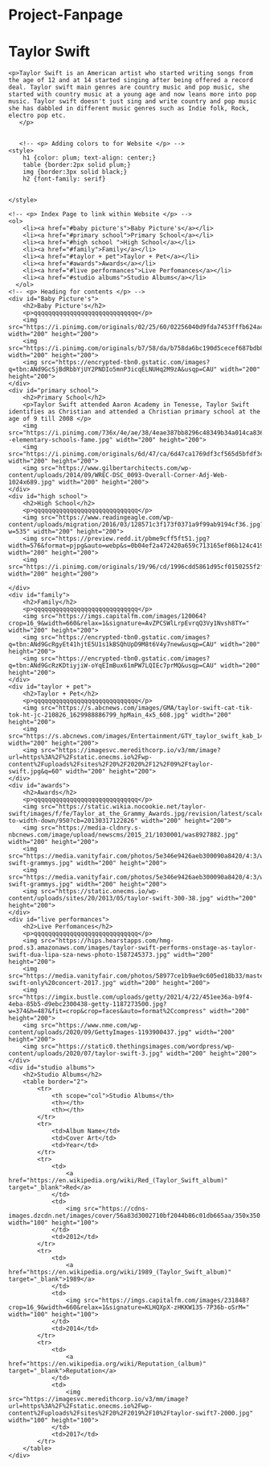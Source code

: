 # Project-Fanpage
<!DOCTYPE html>
<html>
<head>
    <title>Fan Page</title>
</head>
<body>
    <!-- <p> Heading for Website </p> -->
    <h1>Taylor Swift</h1>

    <p>Taylor Swift is an American artist who started writing songs from the age of 12 and at 14 started singing after being offered a record deal. Taylor swift main genres are country music and pop music, she started with country music at a young age and now leans more into pop music. Taylor swift doesn't just sing and write country and pop music she has dabbled in different music genres such as Indie folk, Rock, electro pop etc.
       </p>


       <!-- <p> Adding colors to for Website </p> -->
    <style>
        h1 {color: plum; text-align: center;}
        table {border:2px solid plum;}
        img {border:3px solid black;}
        h2 {font-family: serif}
        

    </style>
    
    <!-- <p> Index Page to link within Website </p> -->
    <ol>
        <li><a href="#baby picture's">Baby Picture's</a></li>
        <li><a href="#primary school">Primary School</a></li>
        <li><a href="#high school ">High School</a></li>
        <li><a href="#family">Family</a></li>
        <li><a href="#taylor + pet">Taylor + Pet</a></li>
        <li><a href="#awards">Awards</a></li>
        <li><a href="#live performances">Live Perfomances</a></li>
        <li><a href="#studio albums">Studio Albums</a></li>
      </ol>
    <!-- <p> Heading for contents </p> -->
    <div id="Baby Picture's">
        <h2>Baby Picture's</h2>
        <p>qqqqqqqqqqqqqqqqqqqqqqqqqqqqq</p>
        <img src="https://i.pinimg.com/originals/02/25/60/02256040d9fda7453fffb624ac0fd53e.jpg" width="200" height="200">
        <img src="https://i.pinimg.com/originals/b7/58/da/b758da6bc190d5cecef687bdb8d385b9.jpg" width="200" height="200">
        <img src="https://encrypted-tbn0.gstatic.com/images?q=tbn:ANd9GcSjBdRbbYjUY2PNDIo5mnP3icqELNUHq2M9zA&usqp=CAU" width="200" height="200">
    </div>
    <div id="primary school">
        <h2>Primary School</h2>
        <p>Taylor Swift attended Aaron Academy in Tenesse, Taylor Swift identifies as Christian and attended a Christian primary school at the age of 9 till 2008 </p>
        <img src="https://i.pinimg.com/736x/4e/ae/38/4eae387bb8296c48349b34a014ca836b--elementary-schools-fame.jpg" width="200" height="200">
        <img src="https://i.pinimg.com/originals/6d/47/ca/6d47ca1769df3cf565d5bfdf3c584fbc.jpg" width="200" height="200">
        <img src="https://www.gilbertarchitects.com/wp-content/uploads/2014/09/WREC-DSC_0093-Overall-Corner-Adj-Web-1024x689.jpg" width="200" height="200">
    </div>
    <div id="high school">
        <h2>High School</h2>
        <p>qqqqqqqqqqqqqqqqqqqqqqqqqqqqq</p>
        <img src="https://www.readingeagle.com/wp-content/uploads/migration/2016/03/128571c3f173f0371a9f99ab9194cf36.jpg?w=535" width="200" height="200">
        <img src="https://preview.redd.it/pbme9cff5ft51.jpg?width=576&format=pjpg&auto=webp&s=0b04ef2a472420a659c713165ef86b124c419864" width="200" height="200">
        <img src="https://i.pinimg.com/originals/19/96/cd/1996cdd5861d95cf0150255f2f40c5d3.jpg" width="200" height="200">
        
    </div>
    <div id="family">
        <h2>Family</h2>
        <p>qqqqqqqqqqqqqqqqqqqqqqqqqqqqq</p>
        <img src="https://imgs.capitalfm.com/images/120064?crop=16_9&width=660&relax=1&signature=AvZPCSWlLrpEvrqQ3Vy1Nvsh8TY=" width="200" height="200">
        <img src="https://encrypted-tbn0.gstatic.com/images?q=tbn:ANd9GcRgyEt41hjtE5U1s1kBSQhUpD9M8t6V4y7new&usqp=CAU" width="200" height="200">
        <img src="https://encrypted-tbn0.gstatic.com/images?q=tbn:ANd9GcRzKDtiyjiW-oYqEImBux61mPW7LQIEc7prMQ&usqp=CAU" width="200" height="200">
    </div>
    <div id="taylor + pet">
        <h2>Taylor + Pet</h2>
        <p>qqqqqqqqqqqqqqqqqqqqqqqqqqqqq</p>
        <img src="https://s.abcnews.com/images/GMA/taylor-swift-cat-tik-tok-ht-jc-210826_1629988886799_hpMain_4x5_608.jpg" width="200" height="200">
        <img src="https://s.abcnews.com/images/Entertainment/GTY_taylor_swift_kab_140925_16x9_992.jpg" width="200" height="200">
        <img src="https://imagesvc.meredithcorp.io/v3/mm/image?url=https%3A%2F%2Fstatic.onecms.io%2Fwp-content%2Fuploads%2Fsites%2F20%2F2020%2F12%2F09%2Ftaylor-swift.jpg&q=60" width="200" height="200">
    </div>
    <div id="awards">
        <h2>Awards</h2>
        <p>qqqqqqqqqqqqqqqqqqqqqqqqqqqqq</p>
        <img src="https://static.wikia.nocookie.net/taylor-swift/images/f/fe/Taylor_at_the_Grammy_Awards.jpg/revision/latest/scale-to-width-down/950?cb=20130317122826" width="200" height="200">
        <img src="https://media-cldnry.s-nbcnews.com/image/upload/newscms/2015_21/1030001/was8927882.jpg" width="200" height="200">
        <img src="https://media.vanityfair.com/photos/5e346e9426aeb300090a8420/4:3/w_1776,h_1332,c_limit/taylor-swift-grammys.jpg" width="200" height="200">
        <img src="https://media.vanityfair.com/photos/5e346e9426aeb300090a8420/4:3/w_1776,h_1332,c_limit/taylor-swift-grammys.jpg" width="200" height="200">
        <img src="https://static.onecms.io/wp-content/uploads/sites/20/2013/05/taylor-swift-300-38.jpg" width="200" height="200">
    </div>
    <div id="live performances">
        <h2>Live Perfomances</h2>
        <p>qqqqqqqqqqqqqqqqqqqqqqqqqqqqq</p>
        <img src="https://hips.hearstapps.com/hmg-prod.s3.amazonaws.com/images/taylor-swift-performs-onstage-as-taylor-swift-dua-lipa-sza-news-photo-1587245373.jpg" width="200" height="200">
        <img src="https://media.vanityfair.com/photos/58977ce1b9ae9c605ed18b33/master/pass/taylor-swift-only%20concert-2017.jpg" width="200" height="200">
        <img src="https://imgix.bustle.com/uploads/getty/2021/4/22/451ee36a-b9f4-4eba-85b5-d9ebc2300438-getty-1187273500.jpg?w=374&h=487&fit=crop&crop=faces&auto=format%2Ccompress" width="200" height="200">
        <img src="https://www.nme.com/wp-content/uploads/2020/09/GettyImages-1193900437.jpg" width="200" height="200">
        <img src="https://static0.thethingsimages.com/wordpress/wp-content/uploads/2020/07/taylor-swift-3.jpg" width="200" height="200">
    </div>
    <div id="studio albums">
        <h2>Studio Albums</h2>
        <table border="2">
            <tr>
                <th scope="col">Studio Albums</th>
                <th></th>
                <th></th>
            </tr>
            <tr> 
                <td>Album Name</td>
                <td>Cover Art</td>
                <td>Year</td>
            </tr>
            <tr> 
                <td>
                    <a href="https://en.wikipedia.org/wiki/Red_(Taylor_Swift_album)" target="_blank">Red</a>
                </td>
                <td> 
                    <img src="https://cdns-images.dzcdn.net/images/cover/56a83d3002710bf2044b86c01db665aa/350x350.jpg" width="100" height="100">
                </td>
                <td>2012</td>
            </tr>
            <tr>
                <td>
                    <a href="https://en.wikipedia.org/wiki/1989_(Taylor_Swift_album)" target="_blank">1989</a>
                </td>
                <td> 
                    <img src="https://imgs.capitalfm.com/images/231848?crop=16_9&width=660&relax=1&signature=KLHQXpX-zHKKW135-7P36b-oSrM=" width="100" height="100">
                </td>
                <td>2014</td>
            </tr>
            <tr>
                <td>
                    <a href="https://en.wikipedia.org/wiki/Reputation_(album)" target="_blank">Reputation</a>
                </td>
                <td> 
                    <img src="https://imagesvc.meredithcorp.io/v3/mm/image?url=https%3A%2F%2Fstatic.onecms.io%2Fwp-content%2Fuploads%2Fsites%2F20%2F2019%2F10%2Ftaylor-swift7-2000.jpg" width="100" height="100">
                </td>
                <td>2017</td>
            </tr>
        </table>
    </div>

</body>


</html>
